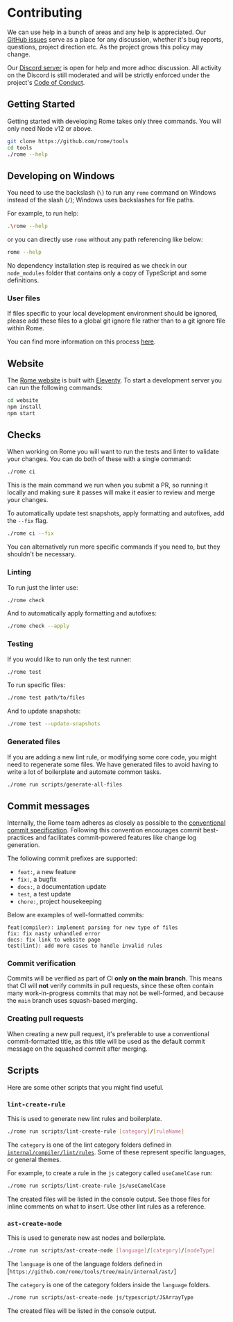 # Contributing

We can use help in a bunch of areas and any help is appreciated. Our [GitHub issues](https://github.com/rome/tools/issues) serve as a place for any discussion, whether it's bug reports, questions, project direction etc. As the project grows this policy may change.

Our [Discord server](https://discord.gg/9WxHa5d) is open for help and more adhoc discussion. All activity on the Discord is still moderated and will be strictly enforced under the project's [Code of Conduct](./CODE_OF_CONDUCT.md).

## Getting Started

Getting started with developing Rome takes only three commands. You will only need Node v12 or above.

```bash
git clone https://github.com/rome/tools
cd tools
./rome --help
```

## Developing on Windows

You need to use the backslash (`\`) to run any `rome` command on Windows instead of the slash (`/`); Windows uses backslashes for file paths.

For example, to run help:

```bash
.\rome --help
```
or you can directly use `rome` without any path referencing like below:

```bash
rome --help
```

No dependency installation step is required as we check in our `node_modules` folder that contains only a copy of TypeScript and some definitions.

### User files

If files specific to your local development environment should be ignored, please add these files to a global git ignore file rather than to a git ignore file within Rome.

You can find more information on this process [here](https://help.github.com/en/github/using-git/ignoring-files#configuring-ignored-files-for-all-repositories-on-your-computer).

## Website

The [Rome website](https://rome.tools/) is built with [Eleventy](https://www.11ty.dev/). To start a development server you can run the following commands:

```bash
cd website
npm install
npm start
```

## Checks

When working on Rome you will want to run the tests and linter to validate your changes. You can do both of these with a single command:

```bash
./rome ci
```

This is the main command we run when you submit a PR, so running it locally and making sure it passes will make it easier to review and merge your changes.

To automatically update test snapshots, apply formatting and autofixes, add the `--fix` flag.

```bash
./rome ci --fix
```

You can alternatively run more specific commands if you need to, but they shouldn't be necessary.

### Linting

To run just the linter use:

```bash
./rome check
```

And to automatically apply formatting and autofixes:

```bash
./rome check --apply
```

### Testing

If you would like to run only the test runner:

```bash
./rome test
```

To run specific files:

```bash
./rome test path/to/files
```

And to update snapshots:

```bash
./rome test --update-snapshots
```

### Generated files

If you are adding a new lint rule, or modifying some core code, you might need to regenerate some files. We have generated files to avoid having to write a lot of boilerplate and automate common tasks.

```bash
./rome run scripts/generate-all-files
```

## Commit messages

Internally, the Rome team adheres as closely as possible to the [conventional commit specification](https://www.conventionalcommits.org/en/v1.0.0-beta.2/).
Following this convention encourages commit best-practices and facilitates commit-powered features like change log generation.


The following commit prefixes are supported:
 - `feat:`, a new feature
 - `fix:`, a bugfix
 - `docs:`, a documentation update
 - `test`, a test update
 - `chore:`, project housekeeping

 Below are examples of well-formatted commits:

```
feat(compiler): implement parsing for new type of files
fix: fix nasty unhandled error 
docs: fix link to website page
test(lint): add more cases to handle invalid rules
``` 

### Commit verification

Commits will be verified as part of CI **only on the main branch**. This means that CI will **not** verify commits in pull requests, since these often contain many work-in-progress commits that may not be well-formed, and because the `main` branch uses squash-based merging.

### Creating pull requests

When creating a new pull request, it's preferable to use a conventional commit-formatted title, as this title will be used as the default commit message on the squashed commit after merging.
## Scripts

Here are some other scripts that you might find useful.

### `lint-create-rule`

This is used to generate new lint rules and boilerplate.

```bash
./rome run scripts/lint-create-rule [category]/[ruleName]
```

The `category` is one of the lint category folders defined in [`internal/compiler/lint/rules`](https://github.com/rome/tools/tree/main/internal/compiler/lint/rules). Some of these represent specific languages, or general themes.

For example, to create a rule in the `js` category called `useCamelCase` run:

```bash
./rome run scripts/lint-create-rule js/useCamelCase
```

The created files will be listed in the console output. See those files for inline comments on what to insert. Use other lint rules as a reference.

### `ast-create-node`

This is used to generate new ast nodes and boilerplate.

```bash
./rome run scripts/ast-create-node [language]/[category]/[nodeType]
```

The `language` is one of the language folders defined in [`https://github.com/rome/tools/tree/main/internal/ast/`]

The `category` is one of the category folders inside the `language` folders.

```bash
./rome run scripts/ast-create-node js/typescript/JSArrayType
```

The created files will be listed in the console output.
